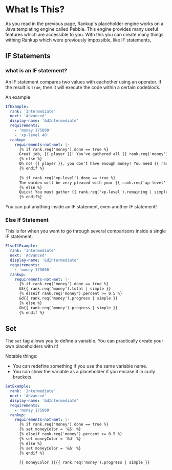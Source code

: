 # What Is This?

As you read in the previous page, Rankup's placeholder engine works on a Java templating engine called Pebble. This engine provides many useful features which are accessible to you. With this you can create many things withing Rankup which were previously impossible, like IF statements,

## IF Statements

### what is an IF statement?

An IF statement compares two values with eachother using an operator. If the result is `true`, then it will execute the code within a certain codeblock.

An example
```yml
IfExample:
  rank: 'Intermediate'
  next: 'Advanced'
  display-name: '&dIntermediate'
  requirements:
    - 'money 175000'
    - 'xp-level 40'
  rankup:
    requirements-not-met: |-
      {% if rank.req('money').done == true %}
      Great job, {{ player }}! You've gathered all {{ rank.req('money').total | simple }} coins!
      {% else %}
      Oh no! {{ player }}, you don't have enough money! You need {{ rank.req('money').remaining | simple }} more coins!
      {% endif %}
      
      {% if rank.req('xp-level').done == true %}
      The warden will be very pleased with your {{ rank.req('xp-level').total | simple }} XP levels, I'm sure of it!
      {% else %}
      Quick! You must gather {{ rank.req('xp-level').remaining | simple }} more XP levels or the warden will have my head!
      {% endif%}
```

You can put anything inside an IF statement, even another IF statement!

### Else If Statement

This is for when you want to go through several comparisons inside a single IF statement.

```yml
ElseIfExample:
  rank: 'Intermediate'
  next: 'Advanced'
  display-name: '&dIntermediate'
  requirements:
    - 'money 175000'
  rankup:
    requirements-not-met: |-
      {% if rank.req('money').done == true %}
      &5{{ rank.req('money').total | simple }}
      {% elseif rank.req('money').percent >= 0.5 %}
      &d{{ rank.req('money').progress | simple }}
      {% else %}
      &b{{ rank.req('money').progress | simple }}
      {% endif %}
```

## Set

The `set` tag allows you to define a variable. You can practically create your own placeholders with it!

Notable things:
- You can redefine something if you use the same variable name.
- You can show the variable as a placeholder if you encase it in curly brackets.

```yml
SetExample:
  rank: 'Intermediate'
  next: 'Advanced'
  display-name: '&dIntermediate'
  requirements:
    - 'money 175000'
  rankup:
    requirements-not-met: |-
      {% if rank.req('money').done == true %}
      {% set moneyColor = '&5' %}
      {% elseif rank.req('money').percent >= 0.5 %}
      {% set moneyColor = '&d' %}
      {% else %}
      {% set moneyColor = '&b' %}
      {% endif %}
      
      {{ moneyColor }}{{ rank.req('money').progress | simple }}
```

